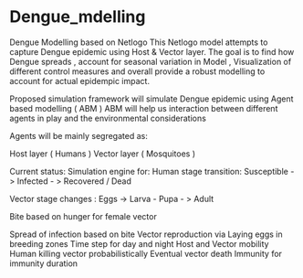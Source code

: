 # Dengue_mdelling
Dengue Modelling based on Netlogo
This Netlogo model attempts to capture Dengue epidemic using Host & Vector layer.
The goal is to find how Dengue spreads , account for seasonal variation in Model , Visualization of different control measures and overall provide a robust modelling to account for actual epidempic impact.

Proposed simulation framework will simulate Dengue epidemic using Agent based modelling ( ABM )
ABM will help us interaction between different agents in play and the environmental considerations

Agents will be mainly segregated as:

  Host layer ( Humans )
  Vector layer ( Mosquitoes )

Current status:
Simulation engine for:
  Human stage transition:  Susceptible -> Infected - > Recovered / Dead 
  
  Vector stage changes : Eggs -> Larva - Pupa - > Adult
  
  Bite based on hunger for female vector
  
  Spread of infection based on bite
  Vector reproduction via Laying eggs in breeding zones
  Time step for day and night
  Host and Vector mobility
  Human killing vector probabilistically
  Eventual vector death
  Immunity for immunity duration

